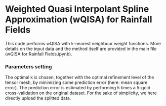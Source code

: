 # Weighted Quasi Interpolant Spline Approximation (wQISA) for Rainfall Fields

This code performs wQISA with k-nearest neighbour weight functions. More details on the input data and the method itself are provided in the main file (wQISA for Rainfall Fields.ipynb).

### Parameters setting
The optimal k is chosen, together with the optimal refinement level of the tensor mesh, by minimizing some prediction error (here: mean square error). The prediction error is estimated by performing 5 times a 5-gold cross-validation on the original dataset. For the sake of simplicity, we here directly upload the splitted data.
